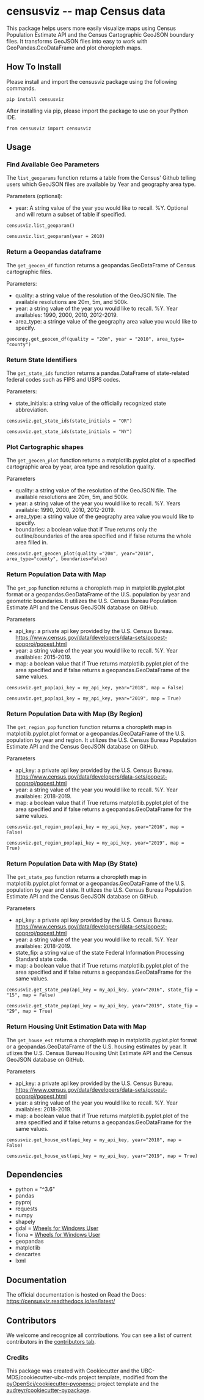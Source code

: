 # **censusviz -- map Census data**

This package helps users more easily visualize maps using Census Population Estimate API and the Census Cartographic GeoJSON boundary files. It transforms GeoJSON files into easy to work with GeoPandas.GeoDataFrame and plot choropleth maps.

## **How To Install**

Please install and import the censusviz package using the following commands. 
```
pip install censusviz
```

After installing via pip, please import the package to use on your Python IDE.

```
from censusviz import censusviz
```

## **Usage**

### Find Available Geo Parameters
The ```list_geoparams``` function returns a table from the Census' Github telling users which GeoJSON files are available by Year and geography area type. 

Parameters (optional):
- year: A string value of the year you would like to recall. %Y. Optional and will return a subset of table if specified.


```
censusviz.list_geoparam()

censusviz.list_geoparam(year = 2010)
```
### Return a Geopandas dataframe
The ```get_geocen_df``` function returns a geopandas.GeoDataFrame of Census cartographic files. 

Parameters:
 - quality: a string value of the resolution of the GeoJSON file. The available resolutions are 20m, 5m, and 500k.
- year:  a string value of the year you would like to recall. %Y. Year availables: 1990, 2000, 2010, 2012-2019.
- area_type: a stringe value of the geography area value you would like to specify. 

```
geocenpy.get_geocen_df(quality = "20m", year = "2010", area_type= "county")
```
### Return State Identifiers
The ```get_state_ids``` function returns a pandas.DataFrame of state-related federal codes such as FIPS and USPS codes.

Parameters:
- state_initials: a string value of the officially recognized state abbreviation.

```
censusviz.get_state_ids(state_initials = "OR")

censusviz.get_state_ids(state_initials = "NY")
```
### Plot Cartographic shapes

The ```get_geocen_plot``` function returns a matplotlib.pyplot.plot of a specified cartographic area by year, area type and resolution quality.

Parameters
- quality: a string value of the resolution of the GeoJSON file. The available resolutions are 20m, 5m, and 500k.
- year:  a string value of the year you would like to recall. %Y. Years available: 1990, 2000, 2010, 2012-2019.
- area_type: a string value of the geography area value you would like to specify. 
- boundaries: a boolean value that if True returns only the outline/boundaries of the area specified and if false returns the whole area filled in.

```
censusviz.get_geocen_plot(quality ="20m", year="2010", area_type="county", boundaries=False)
```

### Return Population Data with Map 
The ```get_pop``` function  returns a choropleth map in matplotlib.pyplot.plot format or a geopandas.GeoDataFrame of the U.S. population by year and geometric boundaries. It utilizes the U.S. Census Bureau Population Estimate API and the Census GeoJSON database on GitHub.

Parameters
- api_key: a private api key provided by the U.S. Census Bureau. https://www.census.gov/data/developers/data-sets/popest-popproj/popest.html 
- year:  a string value of the year you would like to recall. %Y. Year availables: 2015-2019.
- map: a boolean value that if True returns matplotlib.pyplot.plot of the area specified and if false returns a geopandas.GeoDataFrame of the same values.

```
censusviz.get_pop(api_key = my_api_key, year="2018", map = False)

censusviz.get_pop(api_key = my_api_key, year="2019", map = True)
```

### Return Population Data with Map (By Region)
The ```get_region_pop``` function function returns a choropleth map in matplotlib.pyplot.plot format or a geopandas.GeoDataFrame of the U.S. population by year and region. It utilizes the U.S. Census Bureau Population Estimate API and the Census GeoJSON database on GitHub.

Parameters
- api_key: a private api key provided by the U.S. Census Bureau. https://www.census.gov/data/developers/data-sets/popest-popproj/popest.html 
- year:  a string value of the year you would like to recall. %Y. Year availables: 2018-2019.
- map: a boolean value that if True returns matplotlib.pyplot.plot of the area specified and if false returns a geopandas.GeoDataFrame for the same values.

```
censusviz.get_region_pop(api_key = my_api_key, year="2016", map = False)

censusviz.get_region_pop(api_key = my_api_key, year="2019", map = True)
```

### Return Population Data with Map (By State)
The ```get_state_pop``` function returns a choropleth map in matplotlib.pyplot.plot format or a geopandas.GeoDataFrame of the U.S. population by year and state. It utlizes the U.S. Census Bureau Population Estimate API and the Census GeoJSON database on GitHub.

 Parameters
 - api_key: a private api key provided by the U.S. Census Bureau. https://www.census.gov/data/developers/data-sets/popest-popproj/popest.html 
- year:  a string value of the year you would like to recall. %Y. Year availables: 2018-2019.
- state_fip: a string value of the state Federal Information Processing Standard state code.
- map: a boolean value that if True returns matplotlib.pyplot.plot of the area specified and if false returns a geopandas.GeoDataFrame for the same values.

```
censusviz.get_state_pop(api_key = my_api_key, year="2016", state_fip = "15", map = False)

censusviz.get_state_pop(api_key = my_api_key, year="2019", state_fip = "29", map = True)
```

### Return Housing Unit Estimation Data with Map

The ```get_house_est``` returns a choropleth map in matplotlib.pyplot.plot format or a geopandas.GeoDataFrame of the U.S. housing estimates by year. It utlizes the U.S. Census Bureau Housing Unit Estimate API and the Census GeoJSON database on GitHub.

Parameters
- api_key: a private api key provided by the U.S. Census Bureau. https://www.census.gov/data/developers/data-sets/popest-popproj/popest.html 
- year:  a string value of the year you would like to recall. %Y. Year availables: 2018-2019.
- map: a boolean value that if True returns matplotlib.pyplot.plot of the area specified and if false returns a geopandas.GeoDataFrame for the same values.

```
censusviz.get_house_est(api_key = my_api_key, year="2018", map = False)

censusviz.get_house_est(api_key = my_api_key, year="2019", map = True)
```

## **Dependencies**

- python = "^3.6"
- pandas 
- pyproj 
- requests 
- numpy 
- shapely 
- gdal = [Wheels for Windows User](https://www.lfd.uci.edu/~gohlke/pythonlibs/#gdal)
- fiona = [Wheels for Windows User](https://www.lfd.uci.edu/~gohlke/pythonlibs/#fiona)
- geopandas 
- matplotlib 
- descartes 
- lxml

## **Documentation**

The official documentation is hosted on Read the Docs: https://censusviz.readthedocs.io/en/latest/

## **Contributors**

We welcome and recognize all contributions. You can see a list of current contributors in the [contributors tab](https://github.com/elliotttrio/censusviz/graphs/contributors).

### **Credits**

This package was created with Cookiecutter and the UBC-MDS/cookiecutter-ubc-mds project template, modified from the [pyOpenSci/cookiecutter-pyopensci](https://github.com/pyOpenSci/cookiecutter-pyopensci) project template and the [audreyr/cookiecutter-pypackage](https://github.com/audreyr/cookiecutter-pypackage).
